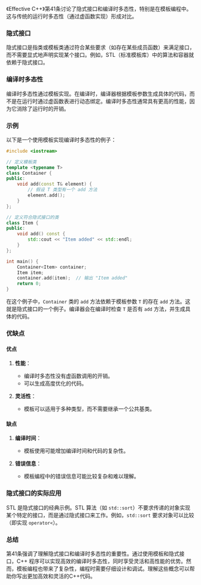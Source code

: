 《Effective C++》第41条讨论了隐式接口和编译时多态性，特别是在模板编程中。这与传统的运行时多态性（通过虚函数实现）形成对比。

### 隐式接口

隐式接口是指类或模板类通过符合某些要求（如存在某些成员函数）来满足接口，而不需要显式地声明实现某个接口。例如，STL（标准模板库）中的算法和容器就依赖于隐式接口。

### 编译时多态性

编译时多态性通过模板实现。在编译时，编译器根据模板参数生成具体的代码，而不是在运行时通过虚函数表进行动态绑定。编译时多态性通常具有更高的性能，因为它消除了运行时的开销。

### 示例

以下是一个使用模板实现编译时多态性的例子：

```cpp
#include <iostream>

// 定义模板类
template <typename T>
class Container {
public:
    void add(const T& element) {
        // 假设 T 类型有一个 add 方法
        element.add();
    }
};

// 定义符合隐式接口的类
class Item {
public:
    void add() const {
        std::cout << "Item added" << std::endl;
    }
};

int main() {
    Container<Item> container;
    Item item;
    container.add(item);  // 输出 "Item added"
    return 0;
}
```

在这个例子中，`Container` 类的 `add` 方法依赖于模板参数 `T` 的存在 `add` 方法。这就是隐式接口的一个例子。编译器会在编译时检查 `T` 是否有 `add` 方法，并生成具体的代码。

### 优缺点

#### 优点

1. **性能**：
   - 编译时多态性没有虚函数调用的开销。
   - 可以生成高度优化的代码。

2. **灵活性**：
   - 模板可以适用于多种类型，而不需要继承一个公共基类。

#### 缺点

1. **编译时间**：
   - 模板使用可能增加编译时间和代码的复杂性。

2. **错误信息**：
   - 模板编程中的错误信息可能比较复杂和难以理解。

### 隐式接口的实际应用

STL 是隐式接口的经典示例。STL 算法（如 `std::sort`）不要求传递的对象实现某个特定的接口，而是通过隐式接口来工作。例如，`std::sort` 要求对象可以比较（即实现 `operator<`）。

### 总结

第41条强调了理解隐式接口和编译时多态性的重要性。通过使用模板和隐式接口，C++ 程序可以实现高效的编译时多态性，同时享受灵活和高性能的优势。然而，模板编程也带来了复杂性，编程时需要仔细设计和调试。理解这些概念可以帮助你写出更加高效和灵活的C++代码。